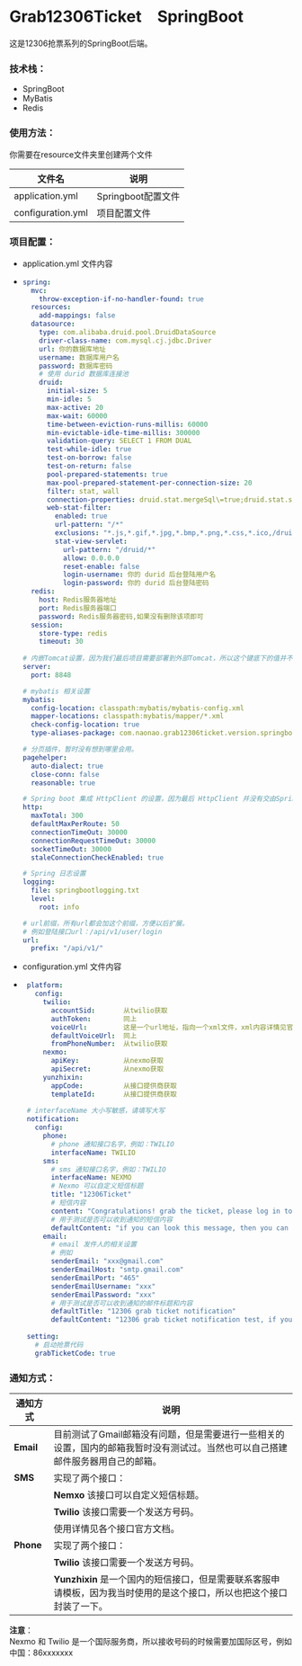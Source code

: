 # Grab12306Ticket　SpringBoot

这是12306抢票系列的SpringBoot后端。

### 技术栈：
 * SpringBoot
 * MyBatis
 * Redis

### 使用方法：
你需要在resource文件夹里创建两个文件

|文件名|说明|
|----|----|
|application.yml|Springboot配置文件|
|configuration.yml|项目配置文件|

### 项目配置：
 * application.yml 文件内容
 * ```yaml
   spring:
     mvc:
       throw-exception-if-no-handler-found: true
     resources:
       add-mappings: false
     datasource:
       type: com.alibaba.druid.pool.DruidDataSource
       driver-class-name: com.mysql.cj.jdbc.Driver
       url: 你的数据库地址
       username: 数据库用户名
       password: 数据库密码
       # 使用 durid 数据库连接池
       druid:
         initial-size: 5
         min-idle: 5
         max-active: 20
         max-wait: 60000
         time-between-eviction-runs-millis: 60000
         min-evictable-idle-time-millis: 300000
         validation-query: SELECT 1 FROM DUAL
         test-while-idle: true
         test-on-borrow: false
         test-on-return: false
         pool-prepared-statements: true
         max-pool-prepared-statement-per-connection-size: 20
         filter: stat, wall
         connection-properties: druid.stat.mergeSql\=true;druid.stat.slowSqlMillis\=5000
         web-stat-filter:
           enabled: true
           url-pattern: "/*"
           exclusions: "*.js,*.gif,*.jpg,*.bmp,*.png,*.css,*.ico,/druid/*"
           stat-view-servlet:
             url-pattern: "/druid/*"
             allow: 0.0.0.0
             reset-enable: false
             login-username: 你的 durid 后台登陆用户名
             login-password: 你的 durid 后台登陆密码
     redis:
       host: Redis服务器地址
       port: Redis服务器端口
       password: Redis服务器密码,如果没有删除该项即可
     session:
       store-type: redis
       timeout: 30
       
   # 内嵌Tomcat设置，因为我们最后项目需要部署到外部Tomcat，所以这个键底下的值并不是非常重要
   server:
     port: 8848
   
   # mybatis 相关设置
   mybatis:
     config-location: classpath:mybatis/mybatis-config.xml
     mapper-locations: classpath:mybatis/mapper/*.xml
     check-config-location: true
     type-aliases-package: com.naonao.grab12306ticket.version.springboot.entity.database
   
   # 分页插件，暂时没有想到哪里会用。
   pagehelper:
     auto-dialect: true
     close-conn: false
     reasonable: true
   
   # Spring boot 集成 HttpClient 的设置，因为最后 HttpClient 并没有交由Spring容器管控，所以这部分设置暂时没用。
   http:
     maxTotal: 300
     defaultMaxPerRoute: 50
     connectionTimeOut: 30000
     connectionRequestTimeOut: 30000
     socketTimeOut: 30000
     staleConnectionCheckEnabled: true
   
   # Spring 日志设置
   logging:
     file: springbootlogging.txt
     level:
       root: info
   
   # url前缀，所有url都会加这个前缀，方便以后扩展。
   # 例如登陆接口url：/api/v1/user/login
   url:
     prefix: "/api/v1/"

   ``` 
 * configuration.yml 文件内容
 * ```yaml
    platform:
      config:
        twilio:
          accountSid:       从twilio获取
          authToken:        同上
          voiceUrl:         这是一个url地址，指向一个xml文件，xml内容详情见官方文档
          defaultVoiceUrl:  同上
          fromPhoneNumber:  从twilio获取
        nexmo:
          apiKey:           从nexmo获取
          apiSecret:        从nexmo获取
        yunzhixin:
          appCode:          从接口提供商获取
          templateId:       从接口提供商获取
          
    # interfaceName 大小写敏感，请填写大写
    notification:
      config:
        phone:
          # phone 通知接口名字，例如：TWILIO
          interfaceName: TWILIO
        sms:
          # sms 通知接口名字，例如：TWILIO
          interfaceName: NEXMO
          # Nexmo 可以自定义短信标题
          title: "12306Ticket"
          # 短信内容
          content: "Congratulations! grab the ticket, please log in to 12306 to pay."
          # 用于测试是否可以收到通知的短信内容
          defaultContent: "if you can look this message, then you can receiver notification, from 12306 grab ticket system."
        email:
          # email 发件人的相关设置
          # 例如
          senderEmail: "xxx@gmail.com"
          senderEmailHost: "smtp.gmail.com"
          senderEmailPort: "465"
          senderEmailUsername: "xxx"
          senderEmailPassword: "xxx"
          # 用于测试是否可以收到通知的邮件标题和内容
          defaultTitle: "12306 grab ticket notification"
          defaultContent: "12306 grab ticket notification test, if you can look this email, then you can receive notification."
    
    setting:
      # 启动抢票代码
      grabTicketCode: true
   ```
### 通知方式：
|通知方式|说明|
|----|----|
|**Email**|目前测试了Gmail邮箱没有问题，但是需要进行一些相关的设置，国内的邮箱我暂时没有测试过。当然也可以自己搭建邮件服务器用自己的邮箱。|
|**SMS**|实现了两个接口：|
|　|**Nemxo**    该接口可以自定义短信标题。|
|　|**Twilio**   该接口需要一个发送方号码。|
|　|使用详情见各个接口官方文档。|
|**Phone**|实现了两个接口：|
|　|**Twilio**       该接口需要一个发送方号码。|
|　|**Yunzhixin**    是一个国内的短信接口，但是需要联系客服申请模板，因为我当时使用的是这个接口，所以也把这个接口封装了一下。|

**注意**：  
Nexmo 和 Twilio 是一个国际服务商，所以接收号码的时候需要加国际区号，例如中国：86xxxxxxx

